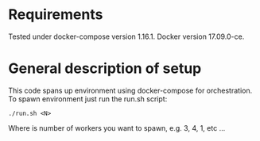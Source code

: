# Requirements

Tested under docker-compose version 1.16.1. 
Docker version 17.09.0-ce.

# General description of setup

This code spans up environment using docker-compose for orchestration. To spawn environment just run the run.sh script:

```
./run.sh <N>
```

Where <N> is number of workers you want to spawn, e.g. 3, 4, 1, etc ...
